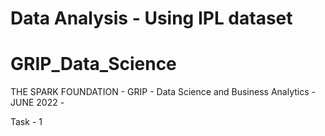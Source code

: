 # Data Analysis - Using IPL dataset
# GRIP_Data_Science
THE SPARK FOUNDATION - GRIP - Data Science and Business Analytics - JUNE 2022 - 



Task - 1
